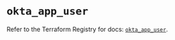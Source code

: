 # `okta_app_user`

Refer to the Terraform Registry for docs: [`okta_app_user`](https://registry.terraform.io/providers/okta/okta/4.8.1/docs/resources/app_user).
